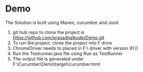 # Demo
The Solution is built using Maven, cucumber and Junit
1) git hub repo to clone the project is https://github.com/prasadhalkude/Demo.git
2) To run the project, clone the project into F drive
3) ChromeDriver needs to placed in F:\ driver with version 91.0
4) Run the Testrunner.java file using Run as TestRunner
5) The output file is generated under F:\Cucumber\Demo\target\cucumber.html
